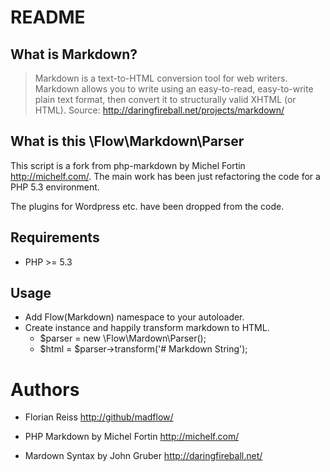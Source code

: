 # README

## What is Markdown?

> Markdown is a text-to-HTML conversion tool for web writers. Markdown allows you to write using an easy-to-read, easy-to-write plain text format, then convert it to structurally valid XHTML (or HTML). Source: <http://daringfireball.net/projects/markdown/>

## What is this \Flow\Markdown\Parser

This script is a fork from php-markdown by Michel Fortin <http://michelf.com/>. The main work has been just refactoring the code for a PHP 5.3 environment.

The plugins for Wordpress etc. have been dropped from the code.

## Requirements

- PHP >= 5.3

## Usage

- Add Flow\(Markdown) namespace to your autoloader.
- Create instance and happily transform markdown to HTML. 
   - $parser = new \Flow\Mardown\Parser();
   - $html = $parser->transform('# Markdown String');

# Authors

- Florian Reiss <http://github/madflow/> 

- PHP Markdown by Michel Fortin <http://michelf.com/> 

- Mardown Syntax by John Gruber  <http://daringfireball.net/>